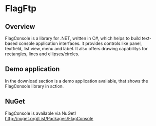 FlagFtp
=======

Overview
--------
FlagConsole is a library for .NET, written in C#, which helps to build text-based console application interfaces. 
It provides controls like panel, textfield, list view, menu and label. It also offers drawing capabilitys for rectangles, lines and ellipses/circles.

Demo application
----------------
In the download section is a demo application available, that shows the FlagConsole library in action.

NuGet
-----
FlagConsole is available via NuGet!
http://nuget.org/List/Packages/FlagConsole